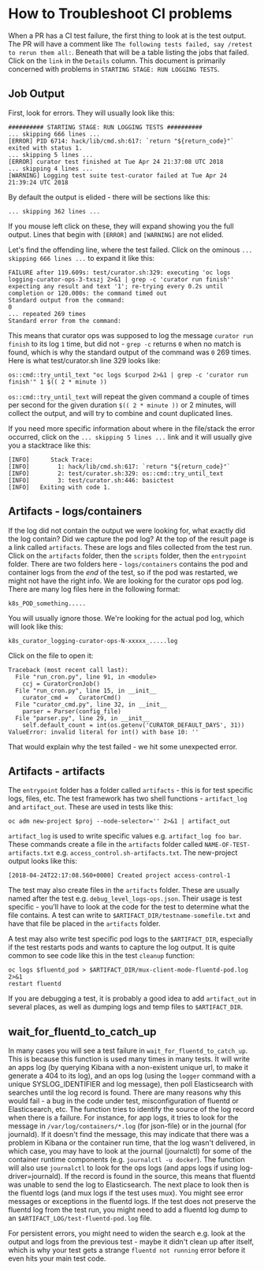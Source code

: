 # How to Troubleshoot CI problems

When a PR has a CI test failure, the first thing to look at is the test
output.  The PR will have a comment like `The following tests failed, say
/retest to rerun them all:`.  Beneath that will be a table listing the jobs
that failed.  Click on the `link` in the `Details` column.  This document is
primarily concerned with problems in `STARTING STAGE: RUN LOGGING TESTS`.

## Job Output
First, look for errors.  They will usually look like this:
```
########## STARTING STAGE: RUN LOGGING TESTS ##########
... skipping 666 lines ...
[ERROR] PID 6714: hack/lib/cmd.sh:617: `return "${return_code}"` exited with status 1.
... skipping 5 lines ...
[ERROR] curator test finished at Tue Apr 24 21:37:08 UTC 2018
... skipping 4 lines ...
[WARNING] Logging test suite test-curator failed at Tue Apr 24 21:39:24 UTC 2018
```

By default the output is elided - there will be sections like this:
```
... skipping 362 lines ...
```
If you mouse left click on these, they will expand showing you the full
output.  Lines that begin with `[ERROR]` and `[WARNING]` are not elided.

Let's find the offending line, where the test failed.  Click on the ominous
`... skipping 666 lines ...` to expand it like this:
```
FAILURE after 119.609s: test/curator.sh:329: executing 'oc logs logging-curator-ops-3-txszj 2>&1 | grep -c 'curator run finish'' expecting any result and text '1'; re-trying every 0.2s until completion or 120.000s: the command timed out
Standard output from the command:
0
... repeated 269 times
Standard error from the command:
```
This means that curator ops was supposed to log the message `curator run
finish` to its log `1` time, but did not - `grep -c` returns `0` when no match
is found, which is why the standard output of the command was `0` 269 times.
Here is what test/curator.sh line 329 looks like:

    os::cmd::try_until_text "oc logs $curpod 2>&1 | grep -c 'curator run finish'" 1 $(( 2 * minute ))

`os::cmd::try_until_text` will repeat the given command a couple of times per
second for the given duration `$(( 2 * minute ))` or 2 minutes, will collect
the output, and will try to combine and count duplicated lines.

If you need more specific information about where in the file/stack the error
occurred, click on the `... skipping 5 lines ...` link and it will usually give
you a stacktrace like this:

    [INFO] 		Stack Trace: 
    [INFO] 		  1: hack/lib/cmd.sh:617: `return "${return_code}"`
    [INFO] 		  2: test/curator.sh:329: os::cmd::try_until_text
    [INFO] 		  3: test/curator.sh:446: basictest
    [INFO]   Exiting with code 1.

## Artifacts - logs/containers

If the log did not contain the output we were looking for, what exactly did the
log contain?  Did we capture the pod log?  At the top of the result page is a
link called `artifacts`.  These are logs and files collected from the test
run.  Click on the `artifacts` folder, then the `scripts` folder, then the
`entrypoint` folder.  There are two folders here - `logs/containers` contains the pod and
container logs from the _end_ of the test, so if the pod was restarted, we
might not have the right info.  We are looking for the curator ops pod log.
There are many log files here in the following format:

    k8s_POD_something.....

You will usually ignore those.  We're looking for the actual pod log, which
will look like this:

    k8s_curator_logging-curator-ops-N-xxxxx_.....log

Click on the file to open it:

    Traceback (most recent call last):
      File "run_cron.py", line 91, in <module>
        ccj = CuratorCronJob()
      File "run_cron.py", line 15, in __init__
        curator_cmd =   CuratorCmd()
      File "curator_cmd.py", line 32, in __init__
        parser = Parser(config_file)
      File "parser.py", line 29, in __init__
        self.default_count = int(os.getenv('CURATOR_DEFAULT_DAYS', 31))
    ValueError: invalid literal for int() with base 10: ''

That would explain why the test failed - we hit some unexpected error.

## Artifacts - artifacts

The `entrypoint` folder has a folder called `artifacts` - this is for test
specific logs, files, etc.  The test framework has two shell functions -
`artifact_log` and `artifact_out`.  These are used in tests like this:

    oc adm new-project $proj --node-selector='' 2>&1 | artifact_out

`artifact_log` is used to write specific values e.g. `artifact_log foo bar`.
These commands create a file in the `artifacts` folder called
`NAME-OF-TEST-artifacts.txt` e.g. `access_control.sh-artifacts.txt`.  The
new-project output looks like this:

    [2018-04-24T22:17:08.560+0000] Created project access-control-1

The test may also create files in the `artifacts` folder.  These are usually
named after the test e.g. `debug_level_logs-ops.json`.  Their usage is test
specific - you'll have to look at the code for the test to determine what the
file contains.  A test can write to `$ARTIFACT_DIR/testname-somefile.txt` and
have that file be placed in the `artifacts` folder.

A test may also write test specific pod logs to the `$ARTIFACT_DIR`, especially
if the test restarts pods and wants to capture the log output.  It is quite
common to see code like this in the test `cleanup` function:

    oc logs $fluentd_pod > $ARTIFACT_DIR/mux-client-mode-fluentd-pod.log 2>&1
    restart fluentd

If you are debugging a test, it is probably a good idea to add `artifact_out`
in several places, as well as dumping logs and temp files to `$ARTIFACT_DIR`.

## wait_for_fluentd_to_catch_up

In many cases you will see a test failure in `wait_for_fluentd_to_catch_up`.
This is because this function is used many times in many tests.  It will write
an apps log (by querying Kibana with a non-existent unique url, to make it
generate a 404 to its log), and an ops log (using the `logger` command with a
unique SYSLOG_IDENTIFIER and log message), then poll Elasticsearch with
searches until the log record is found.  There are many reasons why this would
fail - a bug in the code under test, misconfiguration of fluentd or
Elasticsearch, etc.  The function tries to identify the source of the log
record when there is a failure.  For instance, for app logs, it tries to look
for the message in `/var/log/containers/*.log` (for json-file) or in the
journal (for journald).  If it doesn't find the message, this may indicate that
there was a problem in Kibana or the container run time, that the log wasn't
delivered, in which case, you may have to look at the journal (journalctl) for
some of the container runtime components (e.g. `journalctl -u docker`).  The
function will also use `journalctl` to look for the ops logs (and apps logs if
using log-driver=journald).  If the record is found in the source, this means
that fluentd was unable to send the log to Elasticsearch.  The next place to
look then is the fluentd logs (and mux logs if the test uses mux).  You might
see error messages or exceptions in the fluentd logs.  If the test does not
preserve the fluentd log from the test run, you might need to add a fluentd log
dump to an `$ARTIFACT_LOG/test-fluentd-pod.log` file.

For persistent errors, you might need to widen the search e.g. look at the
output and logs from the previous test - maybe it didn't clean up after itself,
which is why your test gets a strange `fluentd not running` error before it
even hits your main test code.
